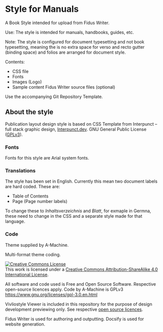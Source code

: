 # Style for Manuals

A Book Style intended for upload from Fidus Writer.

Use: The style is intended for manuals, handbooks, guides, etc.

Note: The style is configured for document typesetting and not book typesetting, meaning the is no extra space for verso and recto gutter (binding space) and folios are arranged for document style.

Contents:

- CSS file
- Fonts
- Images (Logo)
- Sample content Fidus Writer source files (optional)

Use the accompanying Git Repository Template.

## About the style

Publication layout design style is based on CSS Template from Interpunct – full stack graphic design, [Interpunct.dev](https://interpunct.dev/). GNU General Public License ([GPLv3](https://www.gnu.org/licenses/gpl-3.0.html)).

### Fonts

Fonts for this style are Arial system fonts.

### Translations

The style has been set in English. Currently this mean two document labels are hard coded. These are:

   - Table of Contents
   - Page (Page number labels)

To change these to _Inhaltsverzeichnis_ and _Blatt_, for exmaple in Germna, these need to change in the CSS and a separate style made for that language.  

### Code

Theme supplied by A-Machine. 

Multi-format theme coding.

<a rel="license" href="http://creativecommons.org/licenses/by-sa/4.0/"><img alt="Creative Commons License" style="border-width:0" src="https://i.creativecommons.org/l/by-sa/4.0/88x31.png" /></a><br />This work is licensed under a <a rel="license" href="http://creativecommons.org/licenses/by-sa/4.0/">Creative Commons Attribution-ShareAlike 4.0 International License</a>.

All software and code used is Free and Open Source Software. Respective open-source licences apply. Code by A-Machine is GPLv3 https://www.gnu.org/licenses/gpl-3.0.en.html 

Vivliostyle Viewer is included in this repository for the purpose of design development previewing only. See respective [open source licences](/vivlio-dir/LICENSE.md). 

Fidus Writer is used for authoring and outputting. Docsify is used for website generation.


